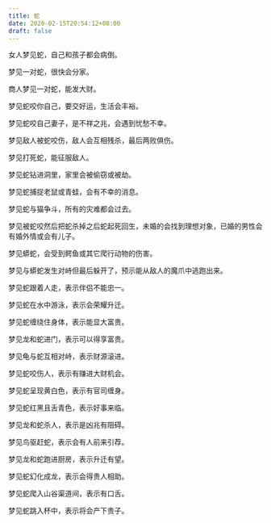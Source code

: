 ```yaml
---
title: 蛇
date: 2020-02-15T20:54:12+08:00
draft: false
---
```


女人梦见蛇，自己和孩子都会病倒。



梦见一对蛇，很快会分家。



商人梦见一对蛇，能发大财。



梦见蛇咬你自己，要交好运，生活会丰裕。



梦见蛇咬自己妻子，是不祥之兆，会遇到忧愁不幸。



梦见敌人被蛇咬伤，敌人会互相残杀，最后两败俱伤。



梦见打死蛇，能征服敌人。



梦见蛇钻进洞里，家里会被偷窃或被劫。



梦见蛇捕捉老鼠或青蛙，会有不幸的消息。



梦见蛇与猫争斗，所有的灾难都会过去。



梦见被蛇咬然后把蛇杀掉之后蛇起死回生，未婚的会找到理想对象，已婚的男性会有婚外情或会有儿子。



梦见蟒蛇，会受到鳄鱼或其它爬行动物的伤害。



梦见与蟒蛇发生对峙但最后躲开了，预示能从敌人的魔爪中逃跑出来。



梦见蛇跟着人走，表示伴侣不能忠一。



梦见蛇在水中游泳，表示会荣耀升迁。



梦见蛇缠绕住身体，表示能显大富贵。



梦见龙和蛇进门，表示可以得享富贵。



梦见龟与蛇互相对峙，表示财源滚进。



梦见蛇咬伤人，表示有赚进大财机会。



梦见蛇呈现黄白色，表示有官司缠身。



梦见蛇红黑且舌青色，表示好事来临。



梦见龙和蛇杀人，表示是凶兆有阻碍。



梦见鸟驱赶蛇，表示会有人前来引荐。



梦见龙和蛇跑进厨房，表示升迁有望。



梦见蛇幻化成龙，表示会得贵人相助。



梦见蛇爬入山谷渠道间，表示有口舌。



梦见蛇跳入杯中，表示将会产下贵子。

